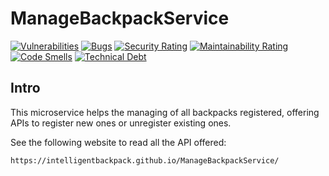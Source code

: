 # ManageBackpackService
[![Vulnerabilities](https://sonarcloud.io/api/project_badges/measure?project=IntelligentBackpack_ManageBackpackService&metric=vulnerabilities)](https://sonarcloud.io/summary/new_code?id=IntelligentBackpack_ManageBackpackService)
[![Bugs](https://sonarcloud.io/api/project_badges/measure?project=IntelligentBackpack_ManageBackpackService&metric=bugs)](https://sonarcloud.io/summary/new_code?id=IntelligentBackpack_ManageBackpackService)
[![Security Rating](https://sonarcloud.io/api/project_badges/measure?project=IntelligentBackpack_ManageBackpackService&metric=security_rating)](https://sonarcloud.io/summary/new_code?id=IntelligentBackpack_ManageBackpackService)
[![Maintainability Rating](https://sonarcloud.io/api/project_badges/measure?project=IntelligentBackpack_ManageBackpackService&metric=sqale_rating)](https://sonarcloud.io/summary/new_code?id=IntelligentBackpack_ManageBackpackService)
[![Code Smells](https://sonarcloud.io/api/project_badges/measure?project=IntelligentBackpack_ManageBackpackService&metric=code_smells)](https://sonarcloud.io/summary/new_code?id=IntelligentBackpack_ManageBackpackService)
[![Technical Debt](https://sonarcloud.io/api/project_badges/measure?project=IntelligentBackpack_ManageBackpackService&metric=sqale_index)](https://sonarcloud.io/summary/new_code?id=IntelligentBackpack_ManageBackpackService)

## Intro
This microservice helps the managing of all backpacks registered, offering APIs to register new ones or unregister existing ones.

See the following website to read all the API offered:
```
https://intelligentbackpack.github.io/ManageBackpackService/
```